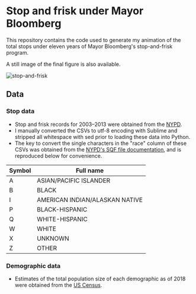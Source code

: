 
# Stop and frisk under Mayor Bloomberg

This repository contains the code used to generate my animation of the total
stops under eleven years of Mayor Bloomberg's stop-and-frisk program.

A still image of the final figure is also available.  

![stop-and-frisk](figures/bloomberg_stop_and_frisk.png)

## Data

### Stop data
- Stop and frisk records for 2003&ndash;2013 were obtained from the
  [NYPD](https://www1.nyc.gov/site/nypd/stats/reports-analysis/stopfrisk.page).
- I manually converted the CSVs to utf-8 encoding with Sublime and stripped all
  whitespace with sed prior to loading these data into Python.
- The key to convert the single characters in the "race" column of these CSVs
  was obtained from the [NYPD's SQF file documentation](https://www1.nyc.gov/assets/nypd/downloads/zip/analysis_and_planning/stop-question-frisk/SQF-File-Documentation.zip),
  and is reproduced below for convenience.

| Symbol | Full name |
| -- | --- |
| A | ASIAN/PACIFIC ISLANDER |
| B | BLACK |
| I | AMERICAN INDIAN/ALASKAN NATIVE |
| P | BLACK-HISPANIC |
| Q | WHITE-HISPANIC |
| W | WHITE |
| X | UNKNOWN |
| Z | OTHER |

### Demographic data
- Estimates of the total population size of each demographic as of 2018 were
  obtained from the [US Census](https://www.census.gov/quickfacts/fact/table/newyorkcitynewyork,NY,US/PST045219).
